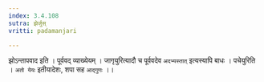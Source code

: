 ```yaml
---
index: 3.4.108
sutra: झेर्जुस्
vritti: padamanjari

---
```

झोऽन्तापवाद इति । पूर्ववद् व्याख्येयम् । जागृयुरित्यादौ च पूर्ववदेव `अदभ्यस्तात्` इत्यस्यापि बाधः । पचेयुरिति । `अतो येयः` इतीयादेशः, शपा सह `आद्गुणः` ।।